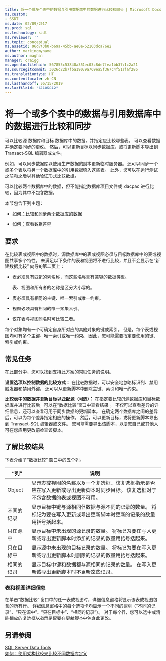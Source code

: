 ```yaml
---
title: 将一个或多个表中的数据与引用数据库中的数据进行比较和同步 | Microsoft Docs
ms.custom:
- SSDT
ms.date: 02/09/2017
ms.prod: sql
ms.technology: ssdt
ms.reviewer: ''
ms.topic: conceptual
ms.assetid: 96d743b0-b69a-45bb-ae0e-62103dca76e2
author: markingmyname
ms.author: maghan
manager: craigg
ms.openlocfilehash: 567855c53848a354ec03c8de7fea1bb37c1c2a21
ms.sourcegitcommit: 3026c22b7fba19059a769ea5f367c4f51efaf286
ms.translationtype: HT
ms.contentlocale: zh-CN
ms.lasthandoff: 06/15/2019
ms.locfileid: "65105812"
---
```

# <a name="compare-and-synchronize-data-in-one-or-more-tables-with-data-in-a-reference-database"></a>将一个或多个表中的数据与引用数据库中的数据进行比较和同步
可以比较源  数据库和目标  数据库中的数据，并指定应比较哪些表。 可以查看数据并确定要同步的更改。 然后，可以更新目标以同步数据库，或将更新脚本导出到 Transact\-SQL 编辑器或文件。  
  
例如，可以同步数据库以使用生产数据的副本更新临时服务器。 还可以同步一个或多个表以将另一个数据库中的引用数据填入这些表。 此外，您可以在运行测试之前和之后以其他验证形式比较数据。  
  
可以比较两个数据库中的数据，但不能指定数据库项目文件或 .dacpac 进行比较，因为其中不包含数据。  
  
本节包含下列主题：  
  
-   [如何：比较和同步两个数据库的数据](../ssdt/how-to-compare-and-synchronize-the-data-of-two-databases.md)  
  
-   [如何：查看数据差异](../ssdt/how-to-view-data-differences.md)  
  
## <a name="requirements"></a>要求  
在比较表或视图中的数据时，源数据库中的表或视图必须与目标数据库中的表或视图共享多个特性。 未满足以下条件的表和视图将不进行比较，并且不会显示在“新建数据比较”  向导的第二页上：  
  
-   表必须具有匹配的列名称，而这些名称具有兼容的数据类型。  
  
    表、视图和所有者的名称是区分大小写的。  
  
-   表必须具有相同的主键、唯一索引或唯一约束。  
  
-   视图必须具有相同的唯一聚集索引。  
  
-   仅在表与视图同名时可比较二者。  
  
每个对象均有一个可确定自身所对应的其他对象的键或索引。 但是，每个表或视图均可有多个主键、唯一索引或唯一约束。 因此，您可能需要指定要使用的键、索引或约束。  
  
## <a name="common-tasks"></a>常见任务  
在此部分中，您可以找到支持此方案的常见任务的说明。  
  
**设置选项以控制数据的比较方式：** 在比较数据时，可以安全地忽略标识列、禁用触发器和禁用外键。 还可以从更新脚本中删除主键、索引和唯一约束。  
  
**比较表中的数据并更新目标以匹配源（可选）：** 在指定要比较的源数据库和目标数据库并进行比较后，可以在“数据比较”窗口中查看结果  。 不仅可以查看差异的详细信息，还可以查看可用于同步数据的更新脚本。 在确定两个数据库之间的差异后，可以为每个差异指定相应的操作。 然后，可以更新目标，或将更新脚本导出到 Transact\-SQL 编辑器或文件。 您可能需要导出该脚本，以便您自己或其他人可在您应用更改前检查该脚本。  
  
## <a name="UnderstandingDataCompareResults"></a>了解比较结果  
下表介绍了“数据比较”  窗口中的五个列。  
  
|“列”|说明|  
|----------|---------|  
|Object|显示表或视图的名称以及一个复选框，该复选框指示是否应在写入更新或导出更新脚本时同步目标。 该复选框对于不包含数据的表或视图不可用。|  
|不同的记录|显示目标中键与源相同但数据与源不同的记录的数量。 将标记为要在写入更新或导出更新脚本时更新的记录的数量用括号括起来。|  
|只在源中|显示目标中未出现的源记录的数量。 将标记为要在写入更新或导出更新脚本时添加的记录的数量用括号括起来。|  
|只在目标中|显示源中未出现的目标记录的数量。 将标记为要在写入更新或导出更新脚本时删除的记录的数量用括号括起来。|  
|相同的记录|显示目标中键和数据都与源相同的记录的数量。 在写入更新或导出更新脚本时不更新这些记录。|  
  
### <a name="table-and-view-details"></a>表和视图详细信息  
在单击“数据比较”  窗口中的任一表或视图时，详细信息窗格将显示该表或视图包含的所有行。 详细信息窗格中的每个选项卡均显示一个不同的类别（“不同的记录”、“只在源中”、“只在目标中”、“相同的记录”）。 对于每个行，您可以选中或清除相应的复选框以指示是否要在更新脚本中包含此更改。  
  
## <a name="see-also"></a>另请参阅  
[SQL Server Data Tools](../ssdt/sql-server-data-tools.md)  
[如何：使用架构比较来比较不同数据库定义](../ssdt/how-to-use-schema-compare-to-compare-different-database-definitions.md)  
  
